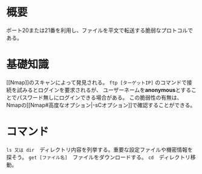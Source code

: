 # 概要

ポート20または21番を利用し、ファイルを平文で転送する脆弱なプロトコルである。
# 基礎知識

[[Nmap]]のスキャンによって発見される。
```ftp [ターゲットIP]```
のコマンドで接続を試みるとログインを要求されるが、
ユーザーネームを**anonymous**とすることでパスワード無しにログインできる場合がある。
この脆弱性の有無は、Nmapの[[Nmap#高度なオプション|-sCオプション]]で確認することができる。

# コマンド

```ls 又は dir```　ディレクトリ内容を列挙する。重要な設定ファイルや機密情報を探そう。
```get [ファイル名]```　ファイルをダウンロードする。
```cd```　ディレクトリ移動。